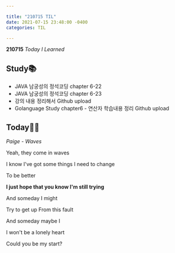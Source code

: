 ```yaml
---

title: "210715 TIL"
date: 2021-07-15 23:48:00 -0400
categories: TIL

---
```


**210715** _Today I Learned_

## Study📚

  * JAVA 남궁성의 정석코딩 chapter 6-22
  * JAVA 남궁성의 정석코딩 chapter 6-23
  * 강의 내용 정리해서 Github upload
  * Golanguage Study chapter6 - 연산자 학습내용 정리 Github upload

## Today🍓🍓

_Paige - Waves_

Yeah, they come in waves

I know I've got some things I need to change

To be better

**I just hope that you know I'm still trying**

And someday I might

Try to get up From this fault

And someday maybe I

I won't be a lonely heart

Could you be my start?

